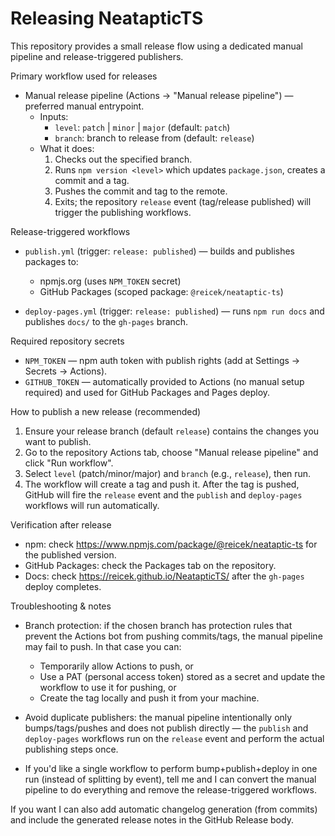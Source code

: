 # Releasing NeatapticTS

This repository provides a small release flow using a dedicated manual pipeline and release-triggered publishers.

Primary workflow used for releases

- Manual release pipeline (Actions → "Manual release pipeline") — preferred manual entrypoint.
  - Inputs:
    - `level`: `patch` | `minor` | `major` (default: `patch`)
    - `branch`: branch to release from (default: `release`)
  - What it does:
    1. Checks out the specified branch.
    2. Runs `npm version <level>` which updates `package.json`, creates a commit and a tag.
    3. Pushes the commit and tag to the remote.
    4. Exits; the repository `release` event (tag/release published) will trigger the publishing workflows.

Release-triggered workflows

- `publish.yml` (trigger: `release: published`) — builds and publishes packages to:
  - npmjs.org (uses `NPM_TOKEN` secret)
  - GitHub Packages (scoped package: `@reicek/neataptic-ts`)

- `deploy-pages.yml` (trigger: `release: published`) — runs `npm run docs` and publishes `docs/` to the `gh-pages` branch.

Required repository secrets

- `NPM_TOKEN` — npm auth token with publish rights (add at Settings → Secrets → Actions).
- `GITHUB_TOKEN` — automatically provided to Actions (no manual setup required) and used for GitHub Packages and Pages deploy.

How to publish a new release (recommended)

1. Ensure your release branch (default `release`) contains the changes you want to publish.
2. Go to the repository Actions tab, choose "Manual release pipeline" and click "Run workflow".
3. Select `level` (patch/minor/major) and `branch` (e.g., `release`), then run.
4. The workflow will create a tag and push it. After the tag is pushed, GitHub will fire the `release` event and the `publish` and `deploy-pages` workflows will run automatically.

Verification after release

- npm: check https://www.npmjs.com/package/@reicek/neataptic-ts for the published version.
- GitHub Packages: check the Packages tab on the repository.
- Docs: check https://reicek.github.io/NeatapticTS/ after the `gh-pages` deploy completes.

Troubleshooting & notes

- Branch protection: if the chosen branch has protection rules that prevent the Actions bot from pushing commits/tags, the manual pipeline may fail to push. In that case you can:
  - Temporarily allow Actions to push, or
  - Use a PAT (personal access token) stored as a secret and update the workflow to use it for pushing, or
  - Create the tag locally and push it from your machine.

- Avoid duplicate publishers: the manual pipeline intentionally only bumps/tags/pushes and does not publish directly — the `publish` and `deploy-pages` workflows run on the `release` event and perform the actual publishing steps once.

- If you'd like a single workflow to perform bump+publish+deploy in one run (instead of splitting by event), tell me and I can convert the manual pipeline to do everything and remove the release-triggered workflows.

If you want I can also add automatic changelog generation (from commits) and include the generated release notes in the GitHub Release body.
